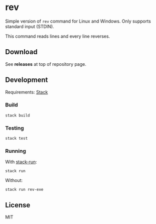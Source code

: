 # rev

Simple version of `rev` command for Linux and Windows. Only supports standard input (STDIN).

This command reads lines and every line reverses.

## Download
See **releases** at top of repository page.


## Development

Requirements: [Stack](haskellstack.org)

### Build
```
stack build
```

### Testing
```
stack test
```

### Running
With [stack-run](https://hackage.haskell.org/package/stack-run):
```
stack run
```

Without:
```
stack run rev-exe
```


## License
MIT
